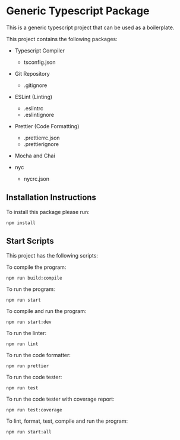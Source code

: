# Generic Typescript Package

This is a generic typescript project that can be used as a boilerplate.

This project contains the following packages:

- Typescript Compiler
    - tsconfig.json

- Git Repository
    - .gitignore

- ESLint (Linting)
    - .eslintrc
    - .eslintignore

- Prettier (Code Formatting)
    - .prettierrc.json
    - .prettierignore

- Mocha and Chai

- nyc
    - nycrc.json

## Installation Instructions

To install this package please run:

``` 
npm install 
```

## Start Scripts

This project has the following scripts:

To compile the program:
```
npm run build:compile
```
To run the program:
```
npm run start
```
To compile and run the program:
```
npm run start:dev
```
To run the linter:
```
npm run lint
```
To run the code formatter:
```
npm run prettier
```
To run the code tester:
```
npm run test
```
To run the code tester with coverage report:
```
npm run test:coverage
```
To lint, format, test, compile and run the program:
```
npm run start:all
```